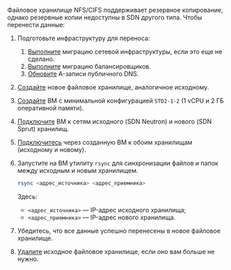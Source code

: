Файловое хранилище NFS/CIFS поддерживает резервное копирование, однако резервные копии недоступны в SDN другого типа. Чтобы перенести данные:

1. Подготовьте инфраструктуру для переноса:

   1. [Выполните](../../iaas/) миграцию сетевой инфраструктуры, если это еще не сделано.
   1. [Выполните](../balancers/) миграцию балансировщиков.
   1. [Обновите](../dns/) A-записи публичного DNS.

1. [Создайте](/ru/computing/iaas/service-management/fs-manage#creating_a_file_storage) новое файловое хранилище, аналогичное исходному.
1. [Создайте](/ru/computing/iaas/service-management/vm/vm-create) ВМ с минимальной конфигурацией `STD2-1-2` (1 vCPU и 2 ГБ оперативной памяти).
1. [Подключите](/ru/computing/iaas/service-management/vm/vm-add-net) ВМ к сетям исходного (SDN Neutron) и нового (SDN Sprut) хранилищ.
1. [Подключитесь](/ru/computing/iaas/service-management/fs-manage#podklyuchenie_faylovogo_hranilishcha) через созданную ВМ к обоим хранилищам (исходному и новому).
1. Запустите на ВМ утилиту `rsync` для синхронизации файлов и папок между исходным и новым хранилищем.

    ```bash
    rsync <адрес_источника> <адрес_приемника>
    ```
    Здесь:

    * `<адрес_источника>` — IP-адрес исходного хранилища;
    * `<адрес_приемника>` — IP-адрес нового хранилища.

1. Убедитесь, что все данные успешно перенесены в новое файловое хранилище.
1. [Удалите](/ru/kubernetes/k8s/service-management/manage-cluster#delete_cluster) исходное файловое хранилище, если оно вам больше не нужно.
